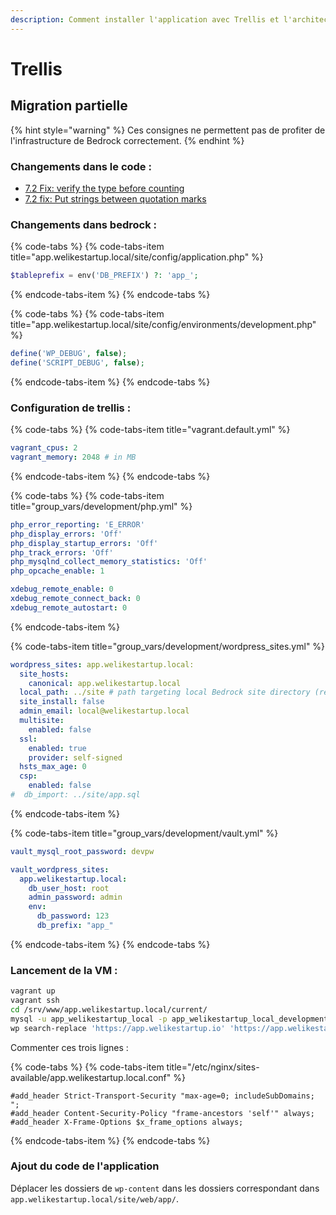 ```yaml
---
description: Comment installer l'application avec Trellis et l'architecture Bedrock
---
```


# Trellis

##  Migration partielle

{% hint style="warning" %}
Ces consignes ne permettent pas de profiter de l'infrastructure de Bedrock correctement.
{% endhint %}

### Changements dans le code :

* [7.2 Fix: verify the type before counting](https://github.com/treyssatvincent/wp-content/commit/08e812662c87dce323f6c5c7372b6d400de41d72)
* [7.2 fix: Put strings between quotation marks](https://github.com/treyssatvincent/wp-content/commit/fa69f7a0a2477603543bbefb9eccb31ed1e8d43d)

### Changements dans bedrock :

{% code-tabs %}
{% code-tabs-item title="app.welikestartup.local/site/config/application.php" %}
```php
$tableprefix = env('DB_PREFIX') ?: 'app_';
```
{% endcode-tabs-item %}
{% endcode-tabs %}

{% code-tabs %}
{% code-tabs-item title="app.welikestartup.local/site/config/environments/development.php" %}
```php
define('WP_DEBUG', false);
define('SCRIPT_DEBUG', false);
```
{% endcode-tabs-item %}
{% endcode-tabs %}

### Configuration de trellis :

{% code-tabs %}
{% code-tabs-item title="vagrant.default.yml" %}
```yaml
vagrant_cpus: 2
vagrant_memory: 2048 # in MB
```
{% endcode-tabs-item %}
{% endcode-tabs %}

{% code-tabs %}
{% code-tabs-item title="group\_vars/development/php.yml" %}
```yaml
php_error_reporting: 'E_ERROR'
php_display_errors: 'Off'
php_display_startup_errors: 'Off'
php_track_errors: 'Off'
php_mysqlnd_collect_memory_statistics: 'Off'
php_opcache_enable: 1

xdebug_remote_enable: 0
xdebug_remote_connect_back: 0
xdebug_remote_autostart: 0
```
{% endcode-tabs-item %}

{% code-tabs-item title="group\_vars/development/wordpress\_sites.yml" %}
```yaml
wordpress_sites: app.welikestartup.local:
  site_hosts:
    canonical: app.welikestartup.local
  local_path: ../site # path targeting local Bedrock site directory (relative to Ansible root)
  site_install: false
  admin_email: local@welikestartup.local
  multisite:
    enabled: false
  ssl:
    enabled: true
    provider: self-signed
  hsts_max_age: 0
  csp:
    enabled: false
#  db_import: ../site/app.sql
```
{% endcode-tabs-item %}

{% code-tabs-item title="group\_vars/development/vault.yml" %}
```yaml
vault_mysql_root_password: devpw

vault_wordpress_sites:
  app.welikestartup.local:
    db_user_host: root
    admin_password: admin
    env:
      db_password: 123
      db_prefix: "app_"
```
{% endcode-tabs-item %}
{% endcode-tabs %}

### Lancement de la VM :

```bash
vagrant up
vagrant ssh
cd /srv/www/app.welikestartup.local/current/
mysql -u app_welikestartup_local -p app_welikestartup_local_development < app.sql
wp search-replace 'https://app.welikestartup.io' 'https://app.welikestartup.local'
```

Commenter ces trois lignes :

{% code-tabs %}
{% code-tabs-item title="/etc/nginx/sites-available/app.welikestartup.local.conf" %}
```text
#add_header Strict-Transport-Security "max-age=0; includeSubDomains; ";
#add_header Content-Security-Policy "frame-ancestors 'self'" always;
#add_header X-Frame-Options $x_frame_options always;
```
{% endcode-tabs-item %}
{% endcode-tabs %}

### Ajout du code de l'application

Déplacer les dossiers de `wp-content` dans les dossiers correspondant dans `app.welikestartup.local/site/web/app/`.

